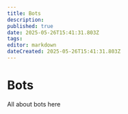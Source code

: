 ```yaml
---
title: Bots
description: 
published: true
date: 2025-05-26T15:41:31.803Z
tags: 
editor: markdown
dateCreated: 2025-05-26T15:41:31.803Z
---
```


# Bots
All about bots here